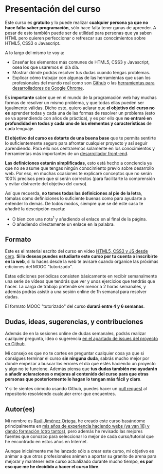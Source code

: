 # Presentación del curso

Este curso es **gratuito** y lo puede realizar **cualquier persona ya que no hace falta saber programación**, sólo hace falta tener ganas de aprender. A pesar de esto también puede ser de utilidad para personas que ya saben HTML pero quieren perfeccionar o refrescar sus conocimientos sobre HTML5, CSS3 o Javascript.

A lo largo del mismo te voy a:

* Enseñar los elementos más comunes de HTML5, CSS3 y Javascript, osea los que usaremos el día día.
* Mostrar dónde podrás resolver tus dudas cuando tengas problemas.
* Explicar cómo trabajar con algunas de las herramientas que usan los profesionales del mundo real como son [Github](http://github.com/) o las [herramientas para desarrolladores de Google Chrome](https://developer.chrome.com/devtools).

Es **importante** saber que en el mundo de la programación web hay muchas formas de resolver un mismo problema, y que todas ellas pueden ser igualmente válidas. 
Dicho esto, quiero aclarar que **el objetivo del curso no es** aprender todas y cada una de las formas de resolver un problema (esto se va aprendiendo con años de práctica), y es por ello que **no entraré en profundidad en todos y cada uno de los elementos y características** de cada lenguaje.

**El objetivo del curso es dotarte de una buena base** que te permita sentirte lo suficientemente seguro para afrontar cualquier proyecto y así seguir aprendiendo. Para ello nos centraremos solamente en los conocimientos y herramientas más importantes de un [desarrollador front-end](https://en.wikipedia.org/wiki/Front_end_development).

**Las definiciones estarán simplificadas**, esto está hecho a conciencia ya que no se asume que tengas ningún conocimiento previo sobre desarrollo web. Por eso, en muchas ocasiones te explicaré conceptos que no serán 100% precisos pero que sí serán correctos (para facilitarte la comprensión y evitar distraerte del objetivo del curso). 

Así que recuerda, **no tomes todas las definiciones al pie de la letra**, tómalas como definiciones lo suficiente buenas como para ayudarte a entender lo demás. De todos modos, siempre que se dé este caso te añadiré la descripción exacta:
* O bien con una nota<sup>1</sup> y añadiendo el enlace en al final de la página.
* O añadiendo directamente un enlace en la palabra.

## Formato
Este es el material escrito del curso en vídeo [HTML5, CSS3 y JS desde cero](http://www.cursohtml5desdecero.com/). **Si lo deseas puedes estudiarte este curso por tu cuenta o inscribirte en la web**, si lo haces desde la web te avisaré cuando organice las próximas ediciones del MOOC "tutorizado".

Estas ediciones periódicas consisten básicamente en recibir semanalmente una serie de vídeos que tendrás que ver y unos ejercicios que tendrás que hacer. La carga de trabajo pretende ser menor a 2 horas semanales, y además podrás asistir a una sesión online de 1h semanal para resolver dudas.

El formato MOOC "tutorizado" del curso **durará entre 4 y 6 semanas**.

## Dudas, ideas, sugerencias, y contribuciones
Además de en la sesiones online de dudas semanales, podrás realizar cualquier pregunta, idea o sugerencia [en el apartado de issues del proyecto en Github](https://github.com/hhkaos/introduccion-a-html5/issues). 

Mi consejo es que no te cortes en preguntar cualquier cosa ya que si consigues terminar el curso **sin ninguna duda**, sabrás mucho mejor por dónde empezar a buscar los errores el día que estés haciendo un proyecto y algo no te funcione. Además piensa que **tus dudas también me ayudarán a añadir aclaraciones o mejoras al contenido del curso para que otras personas que posteriormente lo hagan lo tengan más fácil y claro**.

Y si te sientes cómodo usando Github, puedes hacer un [pull request](https://help.github.com/articles/using-pull-requests/) al repositorio resolviendo cualquier error que encuentres.

## Autor(es)

Mi nombre es [Raúl Jiménez Ortega](http://rauljimenez.info), he creado este curso basándome principalmente en [mis años de experiencia haciendo webs (ya van 16) y dando formación (otro tantos)](http://rauljimenez.info/experiencia/), pero además he revisado las mejores fuentes que conozco para seleccionar lo mejor de cada curso/tutorial que he encontrado en estos años en Internet.

Aunque inicialmente me he lanzado sólo a crear este curso, mi objetivo es animar a que otros profesionales animen a aportar su granito de arena para mejorar y mantener este curso actualizado durante mucho tiempo, **es por eso que me he decidido a hacer el curso libre**.
